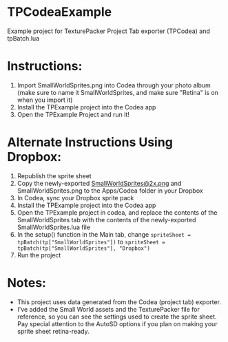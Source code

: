 TPCodeaExample
=

Example project for TexturePacker Project Tab exporter (TPCodea) and tpBatch.lua


Instructions:
=

1. Import SmallWorldSprites.png into Codea through your photo album (make sure to name it SmallWorldSprites, and make sure "Retina" is on when you import it)
2. Install the TPExample project into the Codea app
3. Open the TPExample Project and run it!

Alternate Instructions Using Dropbox:
=

1. Republish the sprite sheet
2. Copy the newly-exported SmallWorldSprites@2x.png and SmallWorldSprites.png to the Apps/Codea folder in your Dropbox
3. In Codea, sync your Dropbox sprite pack
4. Install the TPExample project into the Codea app
5. Open the TPExample project in codea, and replace the contents of the SmallWorldSprites tab with the contents of the newly-exported SmallWorldSprites.lua file
6. In the setup() function in the Main tab, change <code>spriteSheet = tpBatch(tp["SmallWorldSprites"])</code> to <code>spriteSheet = tpBatch(tp["SmallWorldSprites"], "Dropbox")</code>
7. Run the project

Notes:
=

* This project uses data generated from the Codea (project tab) exporter.
* I've added the Small World assets and the TexturePacker file for reference, so you can see the settings used to create the sprite sheet. Pay special attention to the AutoSD options if you plan on making your sprite sheet retina-ready.